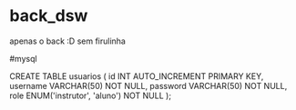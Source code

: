 # back_dsw
apenas o back :D sem firulinha

#mysql

CREATE TABLE usuarios (
    id INT AUTO_INCREMENT PRIMARY KEY,
    username VARCHAR(50) NOT NULL,
    password VARCHAR(50) NOT NULL,
    role ENUM('instrutor', 'aluno') NOT NULL
);
